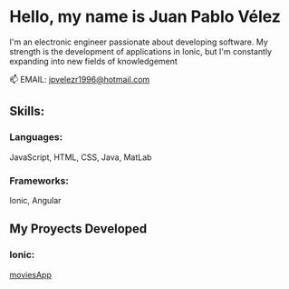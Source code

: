 # Hello, my name is Juan Pablo Vélez

I'm an electronic engineer passionate about developing software. My strength is the development of applications in Ionic, but I'm constantly expanding into new fields of knowledgement

📫 EMAIL:
jpvelezr1996@hotmail.com

## Skills:

### Languages:
JavaScript,
HTML,
CSS,
Java,
MatLab

### Frameworks:
Ionic,
Angular

## My Proyects Developed

### Ionic:

[moviesApp](https://github.com/jpvelezr1996/moviesApp)
